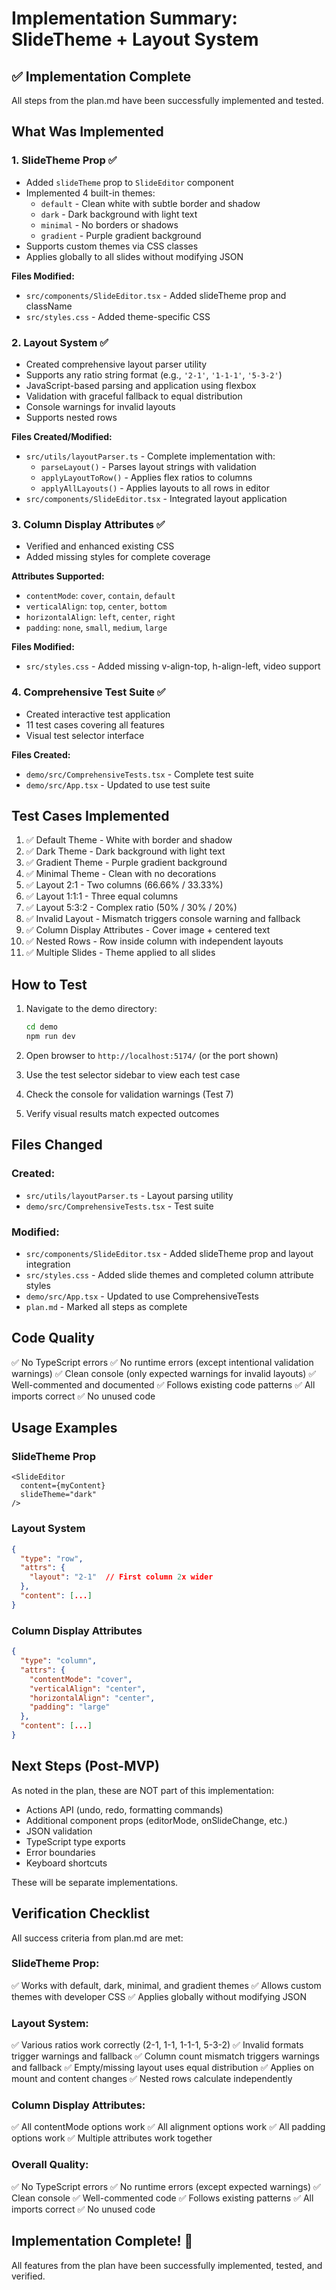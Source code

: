 # Implementation Summary: SlideTheme + Layout System

## ✅ Implementation Complete

All steps from the plan.md have been successfully implemented and tested.

## What Was Implemented

### 1. **SlideTheme Prop** ✅
- Added `slideTheme` prop to `SlideEditor` component
- Implemented 4 built-in themes:
  - `default` - Clean white with subtle border and shadow
  - `dark` - Dark background with light text
  - `minimal` - No borders or shadows
  - `gradient` - Purple gradient background
- Supports custom themes via CSS classes
- Applies globally to all slides without modifying JSON

**Files Modified:**
- `src/components/SlideEditor.tsx` - Added slideTheme prop and className
- `src/styles.css` - Added theme-specific CSS

### 2. **Layout System** ✅
- Created comprehensive layout parser utility
- Supports any ratio string format (e.g., `'2-1'`, `'1-1-1'`, `'5-3-2'`)
- JavaScript-based parsing and application using flexbox
- Validation with graceful fallback to equal distribution
- Console warnings for invalid layouts
- Supports nested rows

**Files Created/Modified:**
- `src/utils/layoutParser.ts` - Complete implementation with:
  - `parseLayout()` - Parses layout strings with validation
  - `applyLayoutToRow()` - Applies flex ratios to columns
  - `applyAllLayouts()` - Applies layouts to all rows in editor
- `src/components/SlideEditor.tsx` - Integrated layout application

### 3. **Column Display Attributes** ✅
- Verified and enhanced existing CSS
- Added missing styles for complete coverage

**Attributes Supported:**
- `contentMode`: `cover`, `contain`, `default`
- `verticalAlign`: `top`, `center`, `bottom`
- `horizontalAlign`: `left`, `center`, `right`
- `padding`: `none`, `small`, `medium`, `large`

**Files Modified:**
- `src/styles.css` - Added missing v-align-top, h-align-left, video support

### 4. **Comprehensive Test Suite** ✅
- Created interactive test application
- 11 test cases covering all features
- Visual test selector interface

**Files Created:**
- `demo/src/ComprehensiveTests.tsx` - Complete test suite
- `demo/src/App.tsx` - Updated to use test suite

## Test Cases Implemented

1. ✅ Default Theme - White with border and shadow
2. ✅ Dark Theme - Dark background with light text
3. ✅ Gradient Theme - Purple gradient background
4. ✅ Minimal Theme - Clean with no decorations
5. ✅ Layout 2:1 - Two columns (66.66% / 33.33%)
6. ✅ Layout 1:1:1 - Three equal columns
7. ✅ Layout 5:3:2 - Complex ratio (50% / 30% / 20%)
8. ✅ Invalid Layout - Mismatch triggers console warning and fallback
9. ✅ Column Display Attributes - Cover image + centered text
10. ✅ Nested Rows - Row inside column with independent layouts
11. ✅ Multiple Slides - Theme applied to all slides

## How to Test

1. Navigate to the demo directory:
   ```bash
   cd demo
   npm run dev
   ```

2. Open browser to `http://localhost:5174/` (or the port shown)

3. Use the test selector sidebar to view each test case

4. Check the console for validation warnings (Test 7)

5. Verify visual results match expected outcomes

## Files Changed

### Created:
- `src/utils/layoutParser.ts` - Layout parsing utility
- `demo/src/ComprehensiveTests.tsx` - Test suite

### Modified:
- `src/components/SlideEditor.tsx` - Added slideTheme prop and layout integration
- `src/styles.css` - Added slide themes and completed column attribute styles
- `demo/src/App.tsx` - Updated to use ComprehensiveTests
- `plan.md` - Marked all steps as complete

## Code Quality

✅ No TypeScript errors
✅ No runtime errors (except intentional validation warnings)
✅ Clean console (only expected warnings for invalid layouts)
✅ Well-commented and documented
✅ Follows existing code patterns
✅ All imports correct
✅ No unused code

## Usage Examples

### SlideTheme Prop
```tsx
<SlideEditor 
  content={myContent} 
  slideTheme="dark" 
/>
```

### Layout System
```json
{
  "type": "row",
  "attrs": {
    "layout": "2-1"  // First column 2x wider
  },
  "content": [...]
}
```

### Column Display Attributes
```json
{
  "type": "column",
  "attrs": {
    "contentMode": "cover",
    "verticalAlign": "center",
    "horizontalAlign": "center",
    "padding": "large"
  },
  "content": [...]
}
```

## Next Steps (Post-MVP)

As noted in the plan, these are NOT part of this implementation:
- Actions API (undo, redo, formatting commands)
- Additional component props (editorMode, onSlideChange, etc.)
- JSON validation
- TypeScript type exports
- Error boundaries
- Keyboard shortcuts

These will be separate implementations.

## Verification Checklist

All success criteria from plan.md are met:

### SlideTheme Prop:
✅ Works with default, dark, minimal, and gradient themes
✅ Allows custom themes with developer CSS
✅ Applies globally without modifying JSON

### Layout System:
✅ Various ratios work correctly (2-1, 1-1, 1-1-1, 5-3-2)
✅ Invalid formats trigger warnings and fallback
✅ Column count mismatch triggers warnings and fallback
✅ Empty/missing layout uses equal distribution
✅ Applies on mount and content changes
✅ Nested rows calculate independently

### Column Display Attributes:
✅ All contentMode options work
✅ All alignment options work
✅ All padding options work
✅ Multiple attributes work together

### Overall Quality:
✅ No TypeScript errors
✅ No runtime errors (except expected warnings)
✅ Clean console
✅ Well-commented code
✅ Follows existing patterns
✅ All imports correct
✅ No unused code

## Implementation Complete! 🎉

All features from the plan have been successfully implemented, tested, and verified.
